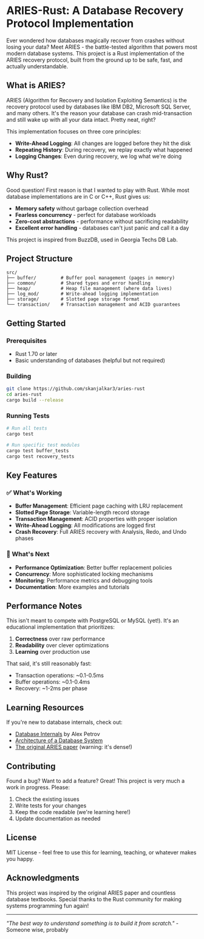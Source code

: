 # ARIES-Rust: A Database Recovery Protocol Implementation

Ever wondered how databases magically recover from crashes without losing your data? Meet ARIES - the battle-tested algorithm that powers most modern database systems. This project is a Rust implementation of the ARIES recovery protocol, built from the ground up to be safe, fast, and actually understandable.

## What is ARIES?

ARIES (Algorithm for Recovery and Isolation Exploiting Semantics) is the recovery protocol used by databases like IBM DB2, Microsoft SQL Server, and many others. It's the reason your database can crash mid-transaction and still wake up with all your data intact. Pretty neat, right?

This implementation focuses on three core principles:
- **Write-Ahead Logging**: All changes are logged before they hit the disk
- **Repeating History**: During recovery, we replay exactly what happened
- **Logging Changes**: Even during recovery, we log what we're doing

## Why Rust?

Good question! First reason is that I wanted to play with Rust. While most database implementations are in C or C++, Rust gives us:
- **Memory safety** without garbage collection overhead
- **Fearless concurrency** - perfect for database workloads
- **Zero-cost abstractions** - performance without sacrificing readability
- **Excellent error handling** - databases can't just panic and call it a day

This project is inspired from BuzzDB, used in Georgia Techs DB Lab.

## Project Structure

```
src/
├── buffer/         # Buffer pool management (pages in memory)
├── common/         # Shared types and error handling
├── heap/           # Heap file management (where data lives)
├── log_mod/        # Write-ahead logging implementation
├── storage/        # Slotted page storage format
└── transaction/    # Transaction management and ACID guarantees
```

## Getting Started

### Prerequisites

- Rust 1.70 or later
- Basic understanding of databases (helpful but not required)

### Building

```bash
git clone https://github.com/skanjalkar3/aries-rust
cd aries-rust
cargo build --release
```

### Running Tests

```bash
# Run all tests
cargo test

# Run specific test modules
cargo test buffer_tests
cargo test recovery_tests
```

## Key Features

### ✅ What's Working

- **Buffer Management**: Efficient page caching with LRU replacement
- **Slotted Page Storage**: Variable-length record storage
- **Transaction Management**: ACID properties with proper isolation
- **Write-Ahead Logging**: All modifications are logged first
- **Crash Recovery**: Full ARIES recovery with Analysis, Redo, and Undo phases

### 🚧 What's Next

- **Performance Optimization**: Better buffer replacement policies
- **Concurrency**: More sophisticated locking mechanisms
- **Monitoring**: Performance metrics and debugging tools
- **Documentation**: More examples and tutorials


## Performance Notes

This isn't meant to compete with PostgreSQL or MySQL (yet!). It's an educational implementation that prioritizes:
1. **Correctness** over raw performance
2. **Readability** over clever optimizations
3. **Learning** over production use

That said, it's still reasonably fast:
- Transaction operations: ~0.1-0.5ms
- Buffer operations: ~0.1-0.4ms
- Recovery: ~1-2ms per phase

## Learning Resources

If you're new to database internals, check out:
- [Database Internals](https://www.databass.dev/) by Alex Petrov
- [Architecture of a Database System](https://dsf.berkeley.edu/papers/fntdb07-architecture.pdf)
- [The original ARIES paper](https://cs.stanford.edu/people/chrismre/cs345/rl/aries.pdf) (warning: it's dense!)

## Contributing

Found a bug? Want to add a feature? Great! This project is very much a work in progress. Please:

1. Check the existing issues
2. Write tests for your changes
3. Keep the code readable (we're learning here!)
4. Update documentation as needed

## License

MIT License - feel free to use this for learning, teaching, or whatever makes you happy.

## Acknowledgments

This project was inspired by the original ARIES paper and countless database textbooks. Special thanks to the Rust community for making systems programming fun again!

---

*"The best way to understand something is to build it from scratch."* - Someone wise, probably
